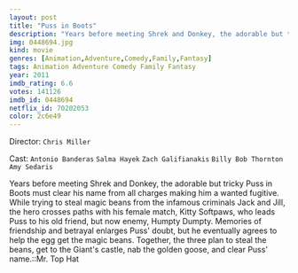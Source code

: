```yaml
---
layout: post
title: "Puss in Boots"
description: "Years before meeting Shrek and Donkey, the adorable but tricky Puss in Boots must clear his name from all charges making him a wanted fugitive. While trying to steal magic beans from the infamous criminals Jack and Jill, the hero crosses paths with his female match, Kitty Softpaws, who leads Puss to his old friend, but now enemy, Humpty Dumpty. Memories of friendship and betrayal enlarges Puss' doubt, but he eventually agrees to help the egg get the magic beans. Together, the three plan to steal t.."
img: 0448694.jpg
kind: movie
genres: [Animation,Adventure,Comedy,Family,Fantasy]
tags: Animation Adventure Comedy Family Fantasy 
year: 2011
imdb_rating: 6.6
votes: 141126
imdb_id: 0448694
netflix_id: 70202053
color: 2c6e49
---
```

Director: `Chris Miller`  

Cast: `Antonio Banderas` `Salma Hayek` `Zach Galifianakis` `Billy Bob Thornton` `Amy Sedaris` 

Years before meeting Shrek and Donkey, the adorable but tricky Puss in Boots must clear his name from all charges making him a wanted fugitive. While trying to steal magic beans from the infamous criminals Jack and Jill, the hero crosses paths with his female match, Kitty Softpaws, who leads Puss to his old friend, but now enemy, Humpty Dumpty. Memories of friendship and betrayal enlarges Puss' doubt, but he eventually agrees to help the egg get the magic beans. Together, the three plan to steal the beans, get to the Giant's castle, nab the golden goose, and clear Puss' name.::Mr. Top Hat